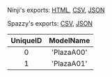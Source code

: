 Ninji's exports: [HTML](https://wuffs.org/acnh/bcsv_150/html/EventPlazaGround.html), [CSV](https://wuffs.org/acnh/bcsv_150/csv/EventPlazaGround.csv), [JSON](https://wuffs.org/acnh/bcsv_150/json/EventPlazaGround.json)

Spazzy's exports: [CSV](https://github.com/McSpazzy/acnh-csv/blob/master/EventPlazaGround.csv), [JSON](https://github.com/McSpazzy/acnh-json/blob/master/EventPlazaGround.json)

| UniqueID | ModelName |
|:--:|:--:|
| 0 | 'PlazaA00' | 
| 1 | 'PlazaA01' | 
